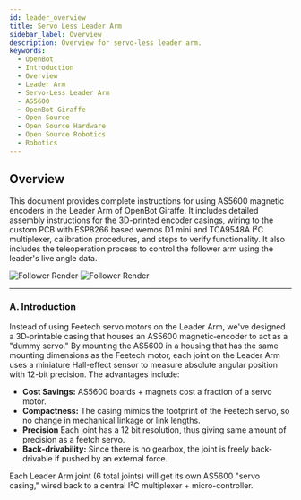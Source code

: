```yaml
---
id: leader_overview
title: Servo Less Leader Arm
sidebar_label: Overview
description: Overview for servo-less leader arm.
keywords:
  - OpenBot
  - Introduction
  - Overview
  - Leader Arm
  - Servo-Less Leader Arm
  - AS5600
  - OpenBot Giraffe
  - Open Source
  - Open Source Hardware
  - Open Source Robotics
  - Robotics
---
```


<!-- @format -->

## Overview

This document provides complete instructions for using AS5600 magnetic encoders in the Leader Arm of OpenBot Giraffe. It includes detailed assembly instructions for the 3D-printed encoder casings, wiring to the custom PCB with ESP8266 based wemos D1 mini and TCA9548A I²C multiplexer, calibration procedures, and steps to verify functionality. It also includes the teleoperation process to control the follower arm using the leader's live angle data.

<div style={{ display: "flex", gap: "16px" }}>
  <img
    src="/img/leader_render.jpeg"
    alt="Follower Render"
    style={{ width: "49%" }}
  />
  <img
    src="/img/leader.jpg"
    alt="Follower Render"
    style={{ width: "49%" }}
  />
</div>

---

### A. Introduction

Instead of using Feetech servo motors on the Leader Arm, we've designed a 3D‐printable casing that houses an AS5600 magnetic‐encoder to act as a "dummy servo." By mounting the AS5600 in a housing that has the same mounting dimensions as the Feetech motor, each joint on the Leader Arm uses a miniature Hall-effect sensor to measure absolute angular position with 12-bit precision. The advantages include:

- **Cost Savings:** AS5600 boards + magnets cost a fraction of a servo motor.
- **Compactness:** The casing mimics the footprint of the Feetech servo, so no change in mechanical linkage or link lengths.
- **Precision** Each joint has a 12 bit resolution, thus giving same amount of precision as a feetch servo.
- **Back‐drivability:** Since there is no gearbox, the joint is freely back‐drivable if pushed by an external force.

Each Leader Arm joint (6 total joints) will get its own AS5600 "servo casing," wired back to a central I²C multiplexer + micro-controller.
